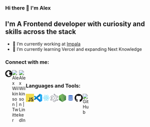 ### Hi there 👋 I'm Alex

## I'm A Frontend developer with curiosity and skills across the stack

- 🔭 I’m currently working at [Impala][company]
- 🌱 I’m currently learning Vercel and expanding Next Knowledge

### Connect with me:

[<img align="left" alt="alexwilkinson.co" width="22px" src="https://raw.githubusercontent.com/iconic/open-iconic/master/svg/globe.svg" />][website]
[<img align="left" alt="Alex Wilkinson | Twitter" width="22px" src="https://cdn.jsdelivr.net/npm/simple-icons@v3/icons/facebook.svg" />][facebook]
[<img align="left" alt="Alex Wilkinson | LinkedIn" width="22px" src="https://cdn.jsdelivr.net/npm/simple-icons@v3/icons/linkedin.svg" />][linkedin]

<br />

### Languages and Tools:

[<img align="left" alt="JavaScript" width="26px" src="https://raw.githubusercontent.com/github/explore/80688e429a7d4ef2fca1e82350fe8e3517d3494d/topics/javascript/javascript.png" />][javascript]
[<img align="left" alt="Visual Studio Code" width="26px" src="https://raw.githubusercontent.com/github/explore/80688e429a7d4ef2fca1e82350fe8e3517d3494d/topics/visual-studio-code/visual-studio-code.png" />][vscode]
[<img align="left" alt="React" width="26px" src="https://raw.githubusercontent.com/github/explore/80688e429a7d4ef2fca1e82350fe8e3517d3494d/topics/react/react.png" />][react]
[<img align="left" alt="HTML5" width="26px" src="https://raw.githubusercontent.com/github/explore/80688e429a7d4ef2fca1e82350fe8e3517d3494d/topics/electron/electron.png" />][electron]
[<img align="left" alt="Node.js" width="26px" src="https://raw.githubusercontent.com/github/explore/80688e429a7d4ef2fca1e82350fe8e3517d3494d/topics/nodejs/nodejs.png" />][node]
[<img align="left" alt="SQL" width="26px" src="https://raw.githubusercontent.com/github/explore/80688e429a7d4ef2fca1e82350fe8e3517d3494d/topics/sql/sql.png" />][sqlite]
[<img align="left" alt="GitHub" width="26px" src="https://raw.githubusercontent.com/github/explore/78df643247d429f6cc873026c0622819ad797942/topics/github/github.png" />][github]
[<img align="left" alt="GitHub" width="26px" src="https://www.rust-lang.org/logos/rust-logo-32x32.png" />][rust]


<br />
<br />

<!--
**anontyro/anontyro** is a ✨ _special_ ✨ repository because its `README.md` (this file) appears on your GitHub profile.

Here are some ideas to get you started:

- 🔭 I’m currently working on ...
- 🌱 I’m currently learning ...
- 👯 I’m looking to collaborate on ...
- 🤔 I’m looking for help with ...
- 💬 Ask me about ...
- 📫 How to reach me: ...
- 😄 Pronouns: ...
- ⚡ Fun fact: ...
-->

[company]: https://impala.travel/
[website]: https://alexwilkinson.co
[linkedin]: https://www.linkedin.com/in/wilkinsonalexander/
[facebook]: https://www.facebook.com/AWILKINSON.SG
[react]: http://reactjs.org
[electron]: http://electronjs.org
[github]: http://github.com/anontyro
[sqlite]: http://sqlite.org
[vscode]: https://code.visualstudio.com
[node]: https://nodejs.org/en/
[javascript]: https://developer.mozilla.org/en-US/docs/Web/JavaScript/Language_Resources
[rust]: https://rust-lang.org
